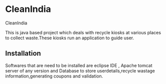# CleanIndia
CleanIndia

This is java based project which deals with recycle kiosks at various places to collect waste.These kiosks run an application to guide user.

## Installation

Softwares that are need to be installed are eclipse IDE , Apache tomcat server of any version and Database to store userdetails,recycle wastage information,generating coupons and validation.

